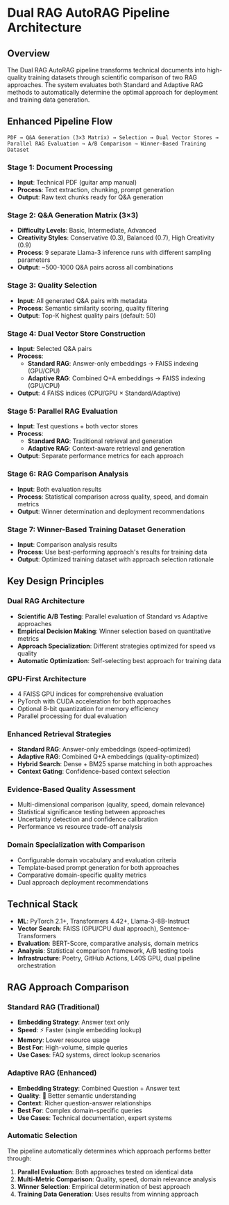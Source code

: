# Dual RAG AutoRAG Pipeline Architecture

## Overview

The Dual RAG AutoRAG pipeline transforms technical documents into high-quality training datasets through scientific comparison of two RAG approaches. The system evaluates both Standard and Adaptive RAG methods to automatically determine the optimal approach for deployment and training data generation.

## Enhanced Pipeline Flow

```
PDF → Q&A Generation (3×3 Matrix) → Selection → Dual Vector Stores → Parallel RAG Evaluation → A/B Comparison → Winner-Based Training Dataset
```

### Stage 1: Document Processing
- **Input**: Technical PDF (guitar amp manual)
- **Process**: Text extraction, chunking, prompt generation
- **Output**: Raw text chunks ready for Q&A generation

### Stage 2: Q&A Generation Matrix (3×3)
- **Difficulty Levels**: Basic, Intermediate, Advanced
- **Creativity Styles**: Conservative (0.3), Balanced (0.7), High Creativity (0.9)
- **Process**: 9 separate Llama-3 inference runs with different sampling parameters
- **Output**: ~500-1000 Q&A pairs across all combinations

### Stage 3: Quality Selection
- **Input**: All generated Q&A pairs with metadata
- **Process**: Semantic similarity scoring, quality filtering
- **Output**: Top-K highest quality pairs (default: 50)

### Stage 4: Dual Vector Store Construction
- **Input**: Selected Q&A pairs
- **Process**: 
  - **Standard RAG**: Answer-only embeddings → FAISS indexing (GPU/CPU)
  - **Adaptive RAG**: Combined Q+A embeddings → FAISS indexing (GPU/CPU)
- **Output**: 4 FAISS indices (CPU/GPU × Standard/Adaptive)

### Stage 5: Parallel RAG Evaluation
- **Input**: Test questions + both vector stores
- **Process**: 
  - **Standard RAG**: Traditional retrieval and generation
  - **Adaptive RAG**: Context-aware retrieval and generation
- **Output**: Separate performance metrics for each approach

### Stage 6: RAG Comparison Analysis
- **Input**: Both evaluation results
- **Process**: Statistical comparison across quality, speed, and domain metrics
- **Output**: Winner determination and deployment recommendations

### Stage 7: Winner-Based Training Dataset Generation
- **Input**: Comparison analysis results
- **Process**: Use best-performing approach's results for training data
- **Output**: Optimized training dataset with approach selection rationale

## Key Design Principles

### Dual RAG Architecture
- **Scientific A/B Testing**: Parallel evaluation of Standard vs Adaptive approaches
- **Empirical Decision Making**: Winner selection based on quantitative metrics
- **Approach Specialization**: Different strategies optimized for speed vs quality
- **Automatic Optimization**: Self-selecting best approach for training data

### GPU-First Architecture  
- 4 FAISS GPU indices for comprehensive evaluation
- PyTorch with CUDA acceleration for both approaches
- Optional 8-bit quantization for memory efficiency
- Parallel processing for dual evaluation

### Enhanced Retrieval Strategies
- **Standard RAG**: Answer-only embeddings (speed-optimized)
- **Adaptive RAG**: Combined Q+A embeddings (quality-optimized)
- **Hybrid Search**: Dense + BM25 sparse matching in both approaches
- **Context Gating**: Confidence-based context selection

### Evidence-Based Quality Assessment
- Multi-dimensional comparison (quality, speed, domain relevance)
- Statistical significance testing between approaches
- Uncertainty detection and confidence calibration
- Performance vs resource trade-off analysis

### Domain Specialization with Comparison
- Configurable domain vocabulary and evaluation criteria
- Template-based prompt generation for both approaches
- Comparative domain-specific quality metrics
- Dual approach deployment recommendations

## Technical Stack

- **ML**: PyTorch 2.1+, Transformers 4.42+, Llama-3-8B-Instruct
- **Vector Search**: FAISS (GPU/CPU dual approach), Sentence-Transformers
- **Evaluation**: BERT-Score, comparative analysis, domain metrics
- **Analysis**: Statistical comparison framework, A/B testing tools
- **Infrastructure**: Poetry, GitHub Actions, L40S GPU, dual pipeline orchestration

## RAG Approach Comparison

### Standard RAG (Traditional)
- **Embedding Strategy**: Answer text only
- **Speed**: ⚡ Faster (single embedding lookup)
- **Memory**: Lower resource usage
- **Best For**: High-volume, simple queries
- **Use Cases**: FAQ systems, direct lookup scenarios

### Adaptive RAG (Enhanced)
- **Embedding Strategy**: Combined Question + Answer text
- **Quality**: 🎯 Better semantic understanding
- **Context**: Richer question-answer relationships
- **Best For**: Complex domain-specific queries
- **Use Cases**: Technical documentation, expert systems

### Automatic Selection
The pipeline automatically determines which approach performs better through:
1. **Parallel Evaluation**: Both approaches tested on identical data
2. **Multi-Metric Comparison**: Quality, speed, domain relevance analysis
3. **Winner Selection**: Empirical determination of best approach
4. **Training Data Generation**: Uses results from winning approach